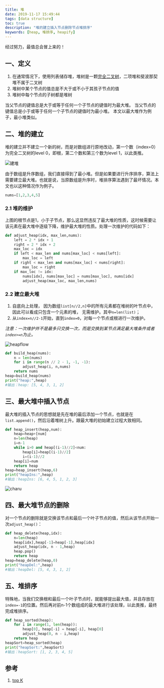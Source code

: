 ```yaml
---
title: 堆
date: 2019-11-17 15:49:44
tags: [data structure]
toc: true
description: "堆的建立插入节点删除节点堆排序"
keywords: [heap, 堆排序, heapify]
---
```


经过努力，最值总会冒上来的！

## 一、定义

1.  在通常情况下，使用列表储存堆，堆树是一颗[完全二叉树](https://www.zhihu.com/question/36134980/answer/87490177)，二项堆和斐波那契堆不属于二叉树 
2.  堆树中某个节点的值总是不大于或不小于其孩子节点的值 
3.  堆树中每个节点的子树都是堆树 

当父节点的键值总是大于或等于任何一个子节点的键值时为最大堆。 当父节点的键值总是小于或等于任何一个子节点的键值时为最小堆。 本文以最大堆作为例子，最小堆类似。

## 二、堆的建立

堆的建立并不建立一个新的树，而是对数组进行原地改动，第一个数（index=0）为完全二叉树的level 0，即根，第二个数和第三个数为level 1，以此类推。

![建堆](https://qttblog.oss-cn-hangzhou.aliyuncs.com/june/建堆.png)

由于数组是升序数组，我们直接得到了最小堆。但是如果要进行升序排序，算法上需要建立最大堆。也就是说，当原数组是升序时，堆排序算法遇到了最坏情况。本文也以这种情况作为例子。

```python
nums=[1,2,3,4,5]
```

### 2.1 堆的维护

上图的根节点是1，小于子节点，那么这显然违反了最大堆的性质，这时候需要让该元素在最大堆中逐级下降，维护最大堆的性质。处理一次维护的代码如下：

```python
def adjust_heap(idx, max_len,nums):
    left = 2 * idx + 1
    right = 2 * idx + 2
    max_loc = idx
    if left < max_len and nums[max_loc] < nums[left]:
        max_loc = left
    if right < max_len and nums[max_loc] < nums[right]:
        max_loc = right
    if max_loc != idx:
        nums[idx], nums[max_loc] = nums[max_loc], nums[idx]
        adjust_heap(max_loc, max_len,nums)
```

### 2.2 建立最大堆

1. 自底向上处理， 因为数组`list[n//2,n]`中的所有元素都在堆树的叶节点中，因此可以看成只包含一个元素的堆， 无需维护。其中`n=len(list)`；
2. 从`index=n//2-1`开始，直到`index=0`，对每一个节点或根进行一次维护。

_注意：一次维护并不是最多只交换一次，而是交换到某节点满足最大堆条件或者`index>=n`为止。_

![heapflow](https://qttblog.oss-cn-hangzhou.aliyuncs.com/june/heapflow.png)

```python
def build_heap(nums):    
    n = len(nums)
    for i in range(n // 2 - 1, -1, -1):
        adjust_heap(i, n,nums)
    return nums
heap=build_heap(nums)
print("heap:",heap)
#输出：heap: [5, 4, 3, 1, 2]
```



##  三、最大堆中插入节点 

最大堆的插入节点的思想就是先在堆的最后添加一个节点，也就是在`list.append()`，然后沿着堆树上升。跟最大堆的初始建立过程大致相同。 

```python
def heap_insert(heap,num):
    heap=heap+[num]
    n=len(heap)
    i=n-1
    while i>0 and heap[(i-1)//2]<num:
        heap[i]=heap[(i-1)//2]
        i=(i-1)//2
    heap[i]=num
    return heap
heap=heap_insert(heap,6)
print("heapIns:",heap)
#输出：heapIns: [6, 4, 5, 1, 2, 3]
```

![charu](https://qttblog.oss-cn-hangzhou.aliyuncs.com/june/heapinsert.png)



## 四、最大堆节点的删除

对一个节点的删除就是交换该节点和最后一个叶子节点的值，然后从该节点开始一次`adjust_heap()`：

```python
def heap_delete(heap,idx):
    n=len(heap)
    heap[idx],heap[-1]=heap[-1],heap[idx]
    adjust_heap(idx, n - 1,heap)
    heap.pop()
    return heap
heap=heap_delete(heap,0)
print("heapDel:",heap)
#输出：heapDel: [5, 4, 3, 1, 2]
```

## 五、堆排序

特殊地，当我们交换根和最后一个叶子节点时，就能够提出最大值，并且存放在`index=-1`的位置。然后再对前n-1个数组成的最大堆进行该处理，以此类推，最终完成堆排序。

```python
def heap_sorted(heap):
    for i in range(1, len(heap)):
        heap[0], heap[-i] = heap[-i], heap[0]
        adjust_heap(0, n - i,heap)
    return heap
heapSort=heap_sorted(heap)
print("heapSort:",heapSort)
#输出：heapSort: [1, 2, 3, 4, 5]
```


## 参考

1. [top K](https://leetcode-cn.com/problems/kth-largest-element-in-an-array/solution/pai-xu-by-powcai-2/)


